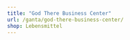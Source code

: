 ```yaml
---
title: "God There Business Center"
url: /ganta/god-there-business-center/
shop: Lebensmittel
---
```

